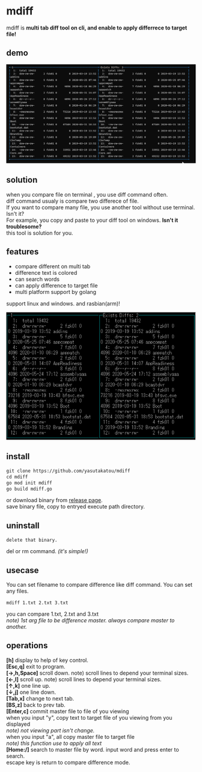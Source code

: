 # mdiff

mdiff is **multi tab diff tool on cli, and enable to apply differrece to target file!**

## demo

![demo1](https://github.com/yasutakatou/mdiff/blob/pic/demo.gif)

## solution

when you compare file on terminal , you use diff command often.<br>
diff command usualy is compare two differece of file.
<br>
If you want to compare many file, you use another tool without use terminal. Isn't it?<br>
For example, you copy and paste to your diff  tool  on windows. **Isn't it troublesome?**<br>
this tool is solution for you.<br>

## features

 - compare different on multi tab
 - difference text is colored
 - can search words
 - can apply difference  to target file
 - multi platform support by golang

support linux and windows. and rasbian(arm)!<br>

![demo2](https://github.com/yasutakatou/mdiff/blob/pic/pi.png)

 ## install

```
git clone https://github.com/yasutakatou/mdiff
cd mdiff
go mod init mdiff
go build mdiff.go
```

or download binary from [release page](https://github.com/yasutakatou/mdiff/releases).<br>
save binary file, copy to entryed execute path directory.<br>

## uninstall

```
delete that binary.
```

del or rm command. *(it's simple!)*

## usecase

You can set filename to compare difference like diff command. You can set any files.<br>

```
mdiff 1.txt 2.txt 3.txt
```
you can compare 1.txt, 2.txt and 3.txt<br>
*note) 1st arg file to be difference master. always compare master to another.*

## operations

**[h]**
display to help of key control.<br>
**[Esc,q]**
exit to program.<br>
**[→,h,Space]**
scroll down.
note) scroll lines to depend your terminal sizes.<br>
**[←,l]**
scroll up.
note) scroll lines to depend your terminal sizes.<br>
**[↑,k]**
one line up.<br>
**[↓,j]**
one line down.<br>
**[Tab,x]**
change to next tab.<br>
**[BS,z]**
back to prev tab.<br>
**[Enter,c]**
commit master file to file of you viewing<br>
when you input "y", copy text to target file of you viewing from you displayed<br>
*note) not viewing part isn't change.*<br>
when you input "a", all copy master file to target file<br>
*note) this function use to apply all text*<br>
**[Home:/]**
search to master file by word. input word and press enter to search.<br>
escape key is return to compare difference mode.

